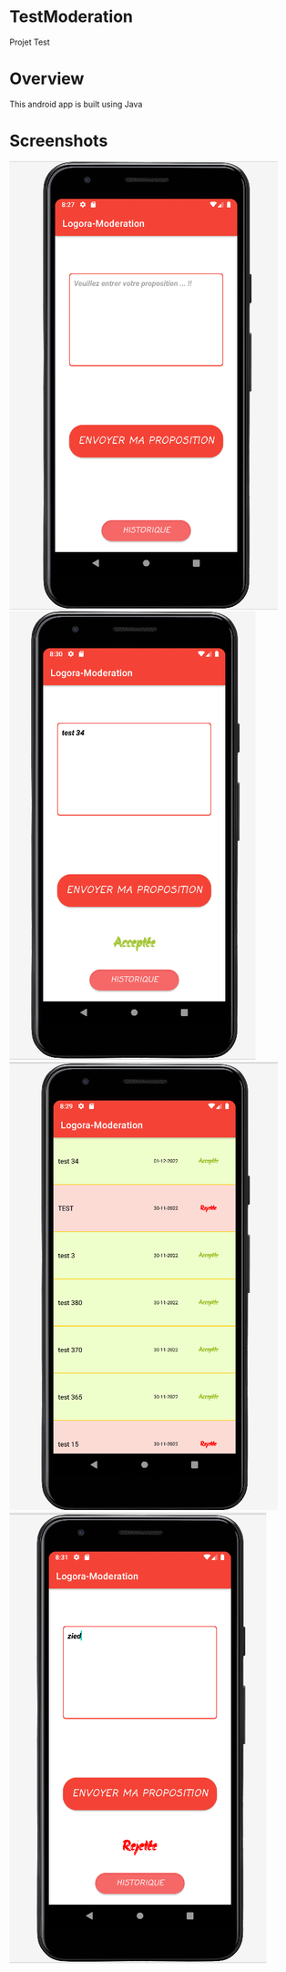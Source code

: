 # TestModeration
Projet Test

# Overview
This android app is built using Java

# Screenshots
![Screenshot](Photo1.png)
![Screenshot](Photo2.png)
![Screenshot](Photo3.png)
![Screenshot](Photo4.png)
